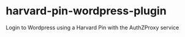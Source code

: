 harvard-pin-wordpress-plugin
============================

Login to Wordpress using a Harvard Pin with the AuthZProxy service
